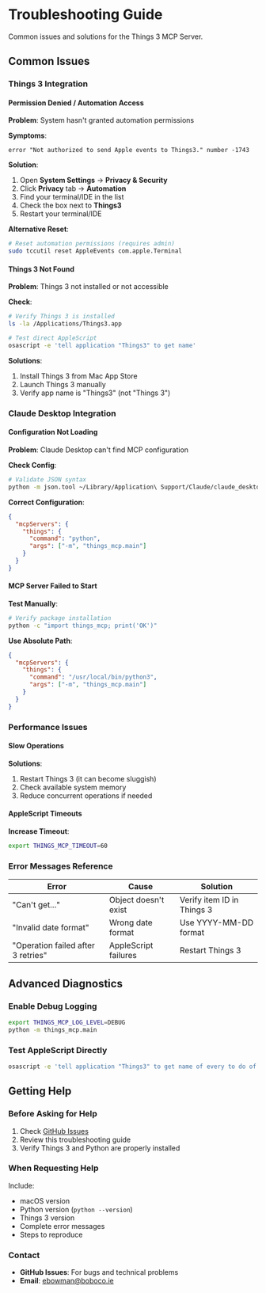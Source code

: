 # Troubleshooting Guide

Common issues and solutions for the Things 3 MCP Server.

## Common Issues

### Things 3 Integration

#### Permission Denied / Automation Access

**Problem**: System hasn't granted automation permissions

**Symptoms**:
```
error "Not authorized to send Apple events to Things3." number -1743
```

**Solution**:
1. Open **System Settings** → **Privacy & Security**
2. Click **Privacy** tab → **Automation**
3. Find your terminal/IDE in the list
4. Check the box next to **Things3**
5. Restart your terminal/IDE

**Alternative Reset**:
```bash
# Reset automation permissions (requires admin)
sudo tccutil reset AppleEvents com.apple.Terminal
```

#### Things 3 Not Found

**Problem**: Things 3 not installed or not accessible

**Check**:
```bash
# Verify Things 3 is installed
ls -la /Applications/Things3.app

# Test direct AppleScript
osascript -e 'tell application "Things3" to get name'
```

**Solutions**:
1. Install Things 3 from Mac App Store
2. Launch Things 3 manually
3. Verify app name is "Things3" (not "Things 3")

### Claude Desktop Integration

#### Configuration Not Loading

**Problem**: Claude Desktop can't find MCP configuration

**Check Config**:
```bash
# Validate JSON syntax
python -m json.tool ~/Library/Application\ Support/Claude/claude_desktop_config.json
```

**Correct Configuration**:
```json
{
  "mcpServers": {
    "things": {
      "command": "python",
      "args": ["-m", "things_mcp.main"]
    }
  }
}
```

#### MCP Server Failed to Start

**Test Manually**:
```bash
# Verify package installation
python -c "import things_mcp; print('OK')"
```

**Use Absolute Path**:
```json
{
  "mcpServers": {
    "things": {
      "command": "/usr/local/bin/python3",
      "args": ["-m", "things_mcp.main"]
    }
  }
}
```

### Performance Issues

#### Slow Operations

**Solutions**:
1. Restart Things 3 (it can become sluggish)
2. Check available system memory
3. Reduce concurrent operations if needed

#### AppleScript Timeouts

**Increase Timeout**:
```bash
export THINGS_MCP_TIMEOUT=60
```

### Error Messages Reference

| Error | Cause | Solution |
|-------|-------|----------|
| "Can't get..." | Object doesn't exist | Verify item ID in Things 3 |
| "Invalid date format" | Wrong date format | Use YYYY-MM-DD format |
| "Operation failed after 3 retries" | AppleScript failures | Restart Things 3 |

## Advanced Diagnostics

### Enable Debug Logging
```bash
export THINGS_MCP_LOG_LEVEL=DEBUG
python -m things_mcp.main
```

### Test AppleScript Directly
```bash
osascript -e 'tell application "Things3" to get name of every to do of list "Today"'
```

## Getting Help

### Before Asking for Help
1. Check [GitHub Issues](https://github.com/ebowman/mcp-server-things/issues)
2. Review this troubleshooting guide
3. Verify Things 3 and Python are properly installed

### When Requesting Help

Include:
- macOS version
- Python version (`python --version`)
- Things 3 version
- Complete error messages
- Steps to reproduce

### Contact
- **GitHub Issues**: For bugs and technical problems
- **Email**: ebowman@boboco.ie